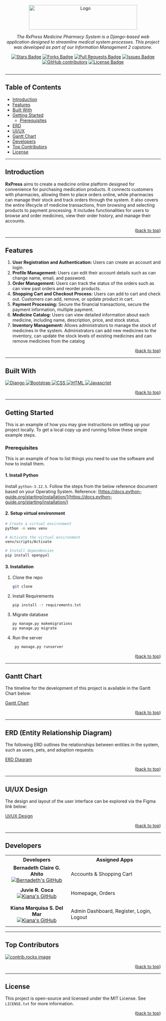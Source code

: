 <a id="readme-top"></a>
<div align="center">
  <a href="https://github.com/othneildrew/Best-README-Template">
    <img src="static/images/rxpress.png" alt="Logo" width="350" height="80">
  </a>
  <p align="center"><i>The RxPress Medicine Pharmacy System is a Django-based web application designed to streamline medical system processes. This project was developed as part of our Information Management 2 capstone.</i></p>
  <a href="https://github.com/berna-ahito/RxPress-A-Medicine-Pharmacy-System/stargazers"><img src="https://img.shields.io/github/stars/berna-ahito/RxPress-A-Medicine-Pharmacy-System" alt="Stars Badge"/></a>
<a href="https://github.com/eynabdllh/pet-adoption-system/network/members"><img src="https://img.shields.io/github/forks/berna-ahito/RxPress-A-Medicine-Pharmacy-System" alt="Forks Badge"/></a>
<a href="https://github.com/berna-ahito/RxPress-A-Medicine-Pharmacy-System/pulls"><img src="https://img.shields.io/github/issues-pr/berna-ahito/RxPress-A-Medicine-Pharmacy-System" alt="Pull Requests Badge"/></a>
<a href="https://github.com/berna-ahito/RxPress-A-Medicine-Pharmacy-System/issues"><img src="https://img.shields.io/github/issues/berna-ahito/RxPress-A-Medicine-Pharmacy-System" alt="Issues Badge"/></a>
<a href=https://github.com/eynabdllh/pet-adoption-system/graphs/contributors"><img alt="GitHub contributors" src="https://img.shields.io/github/contributors/eynabdllh/pet-adoption-system?color=2b9348"></a>
<a href="https://github.com/berna-ahito/RxPress-A-Medicine-Pharmacy-System/blob/main/LICENSE"><img src="https://img.shields.io/github/license/eynabdllh/pet-adoption-system?color=2b9348" alt="License Badge"/></a>
</div>
<br>

---

## Table of Contents

- [Introduction](#introduction)
- [Features](#features)
- [Built With](#built-with)
- [Getting Started](#getting-started)
  - [Prerequisites](#prerequisites)
- [ERD](#erd-entity-relationship-diagram)
- [UI/UX](#uiux-design)
- [Gantt Chart](#gantt-chart)
- [Developers](#developers)
- [Top Contributors](#top-contributors)
- [License](#license)

---

## Introduction


**RxPress** aims to create a medicine online platform designed for convenience for purchasing medication products. It connects customers with pharmacies, allowing them to place orders online, while pharmacies can manage their stock and track orders through the system. It also covers the entire lifecycle of medicine transactions, from browsing and selecting products to payment processing. It includes functionalities for users to browse and order medicines, view their order history, and manage their accounts.

<p align="right">(<a href="#readme-top">back to top</a>)</p>

---

## Features
1. **User Registration and Authentication:** Users can create an account and login.
2. **Profile Management:** Users can edit their account details such as can change name, email, and password.
3. **Order Management:** Users can track the status of the orders such as can view past orders and reorder products.
4. **Shopping Cart and Checkout Process:** Users can add to cart and check out. Customers can add, remove, or update product in cart.
5. **Payment Processing:** Secure the financial transactions, secure the payment information, multiple payment.
6. **Medicine Catalog:** Users can view detailed information about each medicine, including name, description, price, and stock status.
7. **Inventory Management:** Allows administrators to manage the stock of medicines in the system. Administrators can add new medicines to the inventory, can update the stock levels of existing medicines and can remove medicines from the catalog

<p align="right">(<a href="#readme-top">back to top</a>)</p>

---

## Built With
<section id="technologies">
  <a href="https://www.djangoproject.com/" target="_blank">
    <img src="https://img.shields.io/badge/Django-blue?style=for-the-badge&logo=django" alt="Django" />
  </a>
  <a href="https://getbootstrap.com" target="_blank">
    <img src="https://img.shields.io/badge/Bootstrap-563D7C?style=for-the-badge&logo=bootstrap&logoColor=white" alt="Bootstrap" />
  </a>
  <a href="https://www.w3.org/Style/CSS/" target="_blank">
    <img src="https://img.shields.io/badge/CSS-1572B6?style=for-the-badge&logo=css3&logoColor=white" alt="CSS" />
  </a>
  <a href="https://html.spec.whatwg.org/multipage/" target="_blank">
      <img src="https://img.shields.io/badge/HTML-E34F26?style=for-the-badge&logo=html5&logoColor=white" alt="HTML" />
  </a>
  <a href="https://www.javascript.com/" target="_blank">
      <img src="https://img.shields.io/badge/JavaScript-F7DF1E?style=for-the-badge&logo=javascript&logoColor=black" alt="Javascript" />
  </a>
</section>

<p align="right">(<a href="#readme-top">back to top</a>)</p>

---

## Getting Started

This is an example of how you may give instructions on setting up your project locally.
To get a local copy up and running follow these simple example steps.

### Prerequisites

This is an example of how to list things you need to use the software and how to install them.
#### 1. Install Python
Install ```python-3.12.5```. Follow the steps from the below reference document based on your Operating System.
Reference: [https://docs.python-guide.org/starting/installation/](https://docs.python-guide.org/starting/installation/) 

#### 2. Setup virtual environment
```bash
# Create a virtual environment
python -m venv venv

# Activate the virtual environment
venv/scripts/Activate

# Install dependencies
pip install openpyxl
```

#### 3. Installation

1. Clone the repo
   ```sh
   git clone 
   ```
2. Install Requirements
   ```sh
   pip install -r requirements.txt
   ```
3. Migrate database
    ```sh
   py manage.py makemigrations
   py manage.py migrate
   ```
4. Run the server
   ```sh
    py manage.py runserver
    ```
<p align="right">(<a href="#readme-top">back to top</a>)</p>

---

## Gantt Chart

The timeline for the development of this project is available in the Gantt Chart below:

[Gantt Chart](https://docs.google.com/spreadsheets/d/1SAFKTDseweKnDu_fouK8daas7jXb43GULPZr4hVrHgg/edit?usp=sharing)

<p align="right">(<a href="#readme-top">back to top</a>)</p>

---
## ERD (Entity Relationship Diagram)

The following ERD outlines the relationships between entities in the system, such as users, pets, and adoption requests:

[ERD Diagram](https://drive.google.com/file/d/15EeDtZ7D4PGuASBMvxIvKe2dKOj4FEAc/view?usp=sharing)

<p align="right">(<a href="#readme-top">back to top</a>)</p>

---

## UI/UX Design

The design and layout of the user interface can be explored via the Figma link below:

[UI/UX Design](https://www.figma.com/design/hclbwOZiAfHJtQUMpU0ufz/CSIT327---IM2---SYSTEM-UI%2FUX?node-id=0-1&t=l2Inp7193Z73KgIa-1)

<p align="right">(<a href="#readme-top">back to top</a>)</p>

---
## Developers
<div>
  <table>
    <tr>
      <th>Developers</th>
      <th>Assigned Apps</th>
    </tr>
    <tr>
      <td align="center">
        <strong>Bernadeth Claire G. Ahito</strong><br>
        <a href="https://github.com/berna-ahito"><img src="https://img.shields.io/badge/GitHub-Profile-blueviolet?style=for-the-badge&logo=github&logoColor=white" alt="Bernadeth's GitHub"></a>
      </td>
      <td>
        <p>Accounts & Shopping Cart</p>
      </td>
    </tr>
    <tr>
      <td align="center">
        <strong>Juvie R. Coca</strong><br>
        <a href="https://github.com/Juvie-cmd"><img src="https://img.shields.io/badge/GitHub-Profile-blueviolet?style=for-the-badge&logo=github&logoColor=white" alt="Kiana's GitHub"></a>
      </td>
      <td>
        <p> Homepage, Orders</p>
      </td>
    </tr>
    <tr>
      <td align="center">
        <strong>Kiana Marquisa S. Del Mar</strong><br>
        <a href="https://github.com/KianaDelMar"><img src="https://img.shields.io/badge/GitHub-Profile-blueviolet?style=for-the-badge&logo=github&logoColor=white" alt="Kiana's GitHub"></a>
      </td>
      <td>
        <p>Admin Dashboard, Register, Login, Logout</p>
      </td>
    </tr>
  </table>
</div>

---
## Top Contributors
<a href="https://github.com/berna-ahito/RxPress-A-Medicine-Pharmacy-System/graphs/contributors">
  <img src="https://contrib.rocks/image?repo=berna-ahito/RxPress-A-Medicine-Pharmacy-System" alt="contrib.rocks image" />
</a>

<p align="right">(<a href="#readme-top">back to top</a>)</p>

---

## License
This project is open-source and licensed under the MIT License.  See `LICENSE.txt` for more information.
<p align="right">(<a href="#readme-top">back to top</a>)</p>
